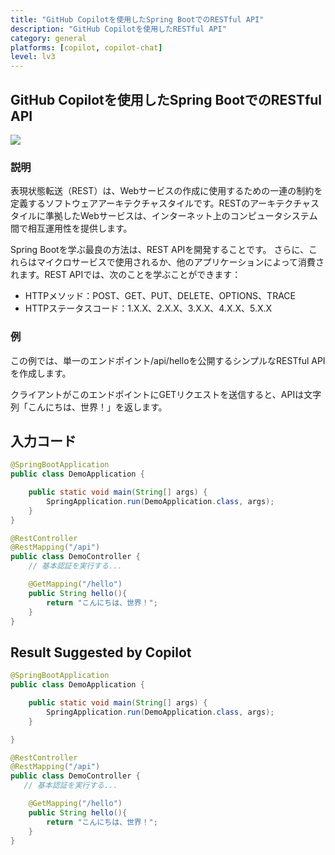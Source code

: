 ```yaml
---
title: "GitHub Copilotを使用したSpring BootでのRESTful API"
description: "GitHub Copilotを使用したRESTful API"
category: general
platforms: [copilot, copilot-chat]
level: lv3
---
```

 
## GitHub Copilotを使用したSpring BootでのRESTful API
[<img src="https://img.shields.io/badge/Lv3-Mature_Best_Practice-brightgreen">](https://github.com/orgs/AI-Native-Development/projects/1/)
 
### 説明
表現状態転送（REST）は、Webサービスの作成に使用するための一連の制約を定義するソフトウェアアーキテクチャスタイルです。RESTのアーキテクチャスタイルに準拠したWebサービスは、インターネット上のコンピュータシステム間で相互運用性を提供します。

Spring Bootを学ぶ最良の方法は、REST APIを開発することです。
さらに、これらはマイクロサービスで使用されるか、他のアプリケーションによって消費されます。REST APIでは、次のことを学ぶことができます：

- HTTPメソッド：POST、GET、PUT、DELETE、OPTIONS、TRACE
- HTTPステータスコード：1.X.X、2.X.X、3.X.X、4.X.X、5.X.X

### 例
この例では、単一のエンドポイント/api/helloを公開するシンプルなRESTful APIを作成します。

クライアントがこのエンドポイントにGETリクエストを送信すると、APIは文字列「こんにちは、世界！」を返します。

## 入力コード
```java
@SpringBootApplication
public class DemoApplication {

    public static void main(String[] args) {
        SpringApplication.run(DemoApplication.class, args);
    }
}

@RestController
@RestMapping("/api")
public class DemoController {
    // 基本認証を実行する...

    @GetMapping("/hello")
    public String hello(){
        return "こんにちは、世界！";
    }
}
```

## Result Suggested by Copilot
```java
@SpringBootApplication
public class DemoApplication {

    public static void main(String[] args) {
        SpringApplication.run(DemoApplication.class, args);
    }

}

@RestController
@RestMapping("/api")
public class DemoController {
   // 基本認証を実行する...

    @GetMapping("/hello")
    public String hello(){
        return "こんにちは、世界！";
    }
}
```



